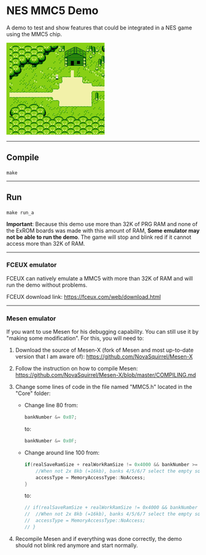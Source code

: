 # **NES MMC5 Demo**

A demo to test and show features that could be integrated in a NES game using the MMC5 chip.

![MMC5_Demo_a_v3](MMC5_Demo_a_v3_2.gif)

----------------

## Compile

`make`

----------------

## Run

`make run_a`


**Important**: Because this demo use more than 32K of PRG RAM and none of the ExROM boards was made with this amount of RAM,
**Some emulator may not be able to run the demo**. The game will stop and blink red if it cannot access more than 32K of RAM.

----------------

### FCEUX emulator

FCEUX can natively emulate a MMC5 with more than 32K of RAM and will run the demo without problems.

FCEUX download link: <https://fceux.com/web/download.html>

----------------

### Mesen emulator

If you want to use Mesen for his debugging capability. You can still use it by "making some modification". For this, you will need to:

1. Download the source of Mesen-X (fork of Mesen and most up-to-date version that I am aware of): <https://github.com/NovaSquirrel/Mesen-X>
2. Follow the instruction on how to compile Mesen: <https://github.com/NovaSquirrel/Mesen-X/blob/master/COMPILING.md>
3. Change some lines of code in the file named "MMC5.h" located in the "Core" folder:

    - Change line 80 from:

        ```c++
        bankNumber &= 0x07;
        ```

        to:

        ```c++
        bankNumber &= 0x0F;
        ```

    - Change around line 100 from:

        ```c++
        if(realSaveRamSize + realWorkRamSize != 0x4000 && bankNumber >= 4) {
            //When not 2x 8kb (=16kb), banks 4/5/6/7 select the empty socket and return open bus
            accessType = MemoryAccessType::NoAccess;
        }
        ```

        to:

        ```c++
        // if(realSaveRamSize + realWorkRamSize != 0x4000 && bankNumber >= 4) {
        //  //When not 2x 8kb (=16kb), banks 4/5/6/7 select the empty socket and return open bus
        //  accessType = MemoryAccessType::NoAccess;
        // }
        ```

4. Recompile Mesen and if everything was done correctly, the demo should not blink red anymore and start normally.
